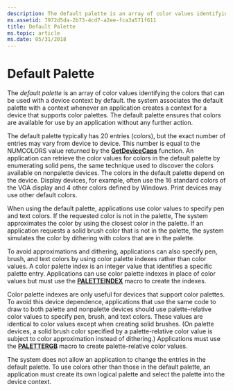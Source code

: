 ```yaml
---
description: The default palette is an array of color values identifying the colors that can be used with a device context by default.
ms.assetid: 7972d5da-2b73-4cd7-a2ee-fca3a571f611
title: Default Palette
ms.topic: article
ms.date: 05/31/2018
---
```


# Default Palette

The *default palette* is an array of color values identifying the colors that can be used with a device context by default. the system associates the default palette with a context whenever an application creates a context for a device that supports color palettes. The default palette ensures that colors are available for use by an application without any further action.

The default palette typically has 20 entries (colors), but the exact number of entries may vary from device to device. This number is equal to the NUMCOLORS value returned by the [**GetDeviceCaps**](/windows/desktop/api/Wingdi/nf-wingdi-getdevicecaps) function. An application can retrieve the color values for colors in the default palette by enumerating solid pens, the same technique used to discover the colors available on nonpalette devices. The colors in the default palette depend on the device. Display devices, for example, often use the 16 standard colors of the VGA display and 4 other colors defined by Windows. Print devices may use other default colors.

When using the default palette, applications use color values to specify pen and text colors. If the requested color is not in the palette, The system approximates the color by using the closest color in the palette. If an application requests a solid brush color that is not in the palette, the system simulates the color by dithering with colors that are in the palette.

To avoid approximations and dithering, applications can also specify pen, brush, and text colors by using color palette indexes rather than color values. A color palette index is an integer value that identifies a specific palette entry. Applications can use color palette indexes in place of color values but must use the [**PALETTEINDEX**](/windows/desktop/api/Wingdi/nf-wingdi-paletteindex) macro to create the indexes.

Color palette indexes are only useful for devices that support color palettes. To avoid this device dependence, applications that use the same code to draw to both palette and nonpalette devices should use palette-relative color values to specify pen, brush, and text colors. These values are identical to color values except when creating solid brushes. (On palette devices, a solid brush color specified by a palette-relative color value is subject to color approximation instead of dithering.) Applications must use the [**PALETTERGB**](/windows/desktop/api/Wingdi/nf-wingdi-palettergb) macro to create palette-relative color values.

The system does not allow an application to change the entries in the default palette. To use colors other than those in the default palette, an application must create its own logical palette and select the palette into the device context.

 

 



